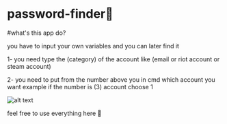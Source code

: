# password-finder📃

#what's this app do?


you have to input your own variables and you can later find it 

1- you need type the (category) of the account like (email or riot account or steam account)

2- you need to put from the number above you in cmd which account you want example if the number is (3) account choose 1 




![alt text](https://media.discordapp.net/attachments/1116893606393937950/1117123587808174111/image.png?width=1440&height=92)




feel free to use everything here 🙌
